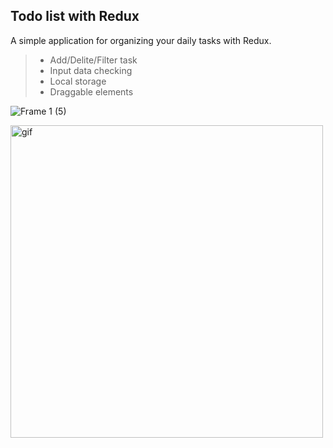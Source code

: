 ## Todo list with Redux

A simple application for organizing your daily tasks with Redux.

>
> - Add/Delite/Filter task 
> - Input data checking
> - Local storage
> - Draggable elements

![Frame 1 (5)](https://user-images.githubusercontent.com/100515756/192494399-adac3846-41a2-4ead-bc1d-95c584523d14.png)


<p><img align="center" alt="gif" src="https://gitlab.com/ita-2022-react/artem-ita-2022/-/blob/main/src/WebsitePage/components/img/todo-gif.gif" width="500" heightt="320"/></p>



